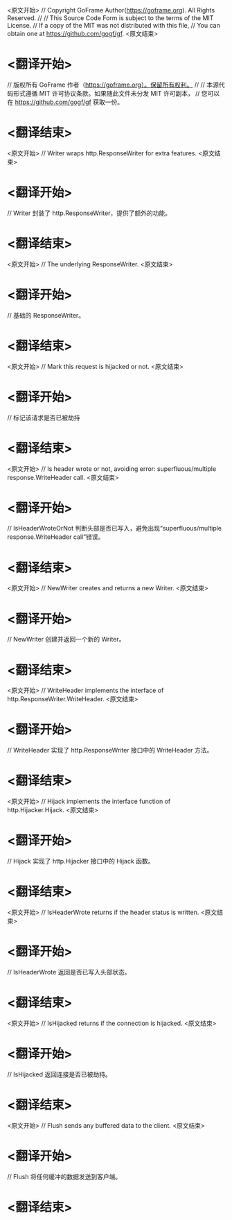 
<原文开始>
// Copyright GoFrame Author(https://goframe.org). All Rights Reserved.
//
// This Source Code Form is subject to the terms of the MIT License.
// If a copy of the MIT was not distributed with this file,
// You can obtain one at https://github.com/gogf/gf.
<原文结束>

# <翻译开始>
// 版权所有 GoFrame 作者（https://goframe.org）。保留所有权利。
//
// 本源代码形式遵循 MIT 许可协议条款。如果随此文件未分发 MIT 许可副本，
// 您可以在 https://github.com/gogf/gf 获取一份。
# <翻译结束>


<原文开始>
// Writer wraps http.ResponseWriter for extra features.
<原文结束>

# <翻译开始>
// Writer 封装了 http.ResponseWriter，提供了额外的功能。
# <翻译结束>


<原文开始>
// The underlying ResponseWriter.
<原文结束>

# <翻译开始>
// 基础的 ResponseWriter。
# <翻译结束>


<原文开始>
// Mark this request is hijacked or not.
<原文结束>

# <翻译开始>
// 标记该请求是否已被劫持
# <翻译结束>


<原文开始>
// Is header wrote or not, avoiding error: superfluous/multiple response.WriteHeader call.
<原文结束>

# <翻译开始>
// IsHeaderWroteOrNot 判断头部是否已写入，避免出现“superfluous/multiple response.WriteHeader call”错误。
# <翻译结束>


<原文开始>
// NewWriter creates and returns a new Writer.
<原文结束>

# <翻译开始>
// NewWriter 创建并返回一个新的 Writer。
# <翻译结束>


<原文开始>
// WriteHeader implements the interface of http.ResponseWriter.WriteHeader.
<原文结束>

# <翻译开始>
// WriteHeader 实现了 http.ResponseWriter 接口中的 WriteHeader 方法。
# <翻译结束>


<原文开始>
// Hijack implements the interface function of http.Hijacker.Hijack.
<原文结束>

# <翻译开始>
// Hijack 实现了 http.Hijacker 接口中的 Hijack 函数。
# <翻译结束>


<原文开始>
// IsHeaderWrote returns if the header status is written.
<原文结束>

# <翻译开始>
// IsHeaderWrote 返回是否已写入头部状态。
# <翻译结束>


<原文开始>
// IsHijacked returns if the connection is hijacked.
<原文结束>

# <翻译开始>
// IsHijacked 返回连接是否已被劫持。
# <翻译结束>


<原文开始>
// Flush sends any buffered data to the client.
<原文结束>

# <翻译开始>
// Flush 将任何缓冲的数据发送到客户端。
# <翻译结束>


